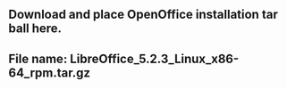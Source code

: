 ## Download and place OpenOffice installation tar ball here.

## File name: LibreOffice_5.2.3_Linux_x86-64_rpm.tar.gz